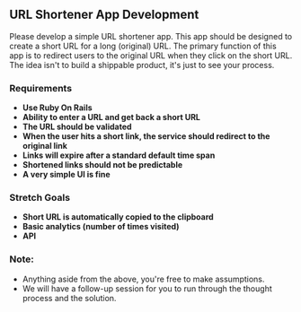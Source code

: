 ## URL Shortener App Development

Please develop a simple URL shortener app. This app should be designed to create a short URL for a long (original) URL. The primary function of this app is to redirect users to the original URL when they click on the short URL. The idea isn't to build a shippable product, it's just to see your process. 

### Requirements

- **Use Ruby On Rails**
- **Ability to enter a URL and get back a short URL**
- **The URL should be validated**
- **When the user hits a short link, the service should redirect to the original link**
- **Links will expire after a standard default time span**
- **Shortened links should not be predictable**
- **A very simple UI is fine**

### Stretch Goals

- **Short URL is automatically copied to the clipboard**
- **Basic analytics (number of times visited)**
- **API**

### Note:

- Anything aside from the above, you're free to make assumptions.
- We will have a follow-up session for you to run through the thought process and the solution.
